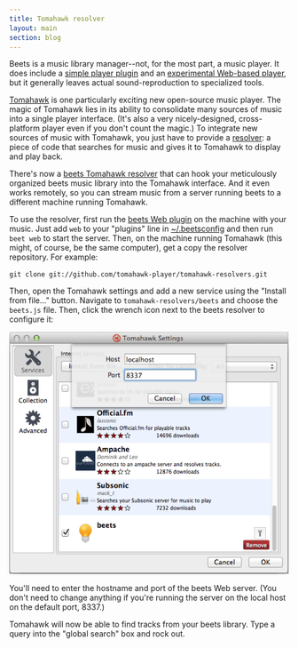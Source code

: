```yaml
---
title: Tomahawk resolver
layout: main
section: blog
---
```

Beets is a music library manager--not, for the most part, a music player. It does include a [simple player plugin][bpd] and an [experimental Web-based player][web], but it generally leaves actual sound-reproduction to specialized tools.

[Tomahawk][] is one particularly exciting new open-source music player. The magic of Tomahawk lies in its ability to consolidate many sources of music into a single player interface. (It's also a very nicely-designed, cross-platform player even if you don't count the magic.) To integrate new sources of music with Tomahawk, you just have to provide a [resolver][]: a piece of code that searches for music and gives it to Tomahawk to display and play back.

There's now a [beets Tomahawk resolver][beets resolver] that can hook your meticulously organized beets music library into the Tomahawk interface. And it even works remotely, so you can stream music from a server running beets to a different machine running Tomahawk.

To use the resolver, first run the [beets Web plugin][web] on the machine with your music. Just add `web` to your "plugins" line in [~/.beetsconfig][config] and then run `beet web` to start the server. Then, on the machine running Tomahawk (this might, of course, be the same computer), get a copy the resolver repository. For example:

    git clone git://github.com/tomahawk-player/tomahawk-resolvers.git

Then, open the Tomahawk settings and add a new service using the "Install from file..." button. Navigate to `tomahawk-resolvers/beets` and choose the `beets.js` file. Then, click the wrench icon next to the beets resolver to configure it:

![Configuring the beets Tomahawk resolver.](/images/tomahawk-resolver-config.png)

You'll need to enter the hostname and port of the beets Web server. (You don't need to change anything if you're running the server on the local host on the default port, 8337.)

Tomahawk will now be able to find tracks from your beets library. Type a query into the "global search" box and rock out.

[beets resolver]: https://github.com/sampsyo/beets/tree/master/extra/beets-resolver
[resolver]: http://www.tomahawk-player.org/resolvers.html
[Tomahawk]: http://www.tomahawk-player.org/
[bpd]: http://readthedocs.org/docs/beets/-/plugins/bpd.html
[web]: http://readthedocs.org/docs/beets/-/plugins/web.html
[config]: http://readthedocs.org/docs/beets/-/reference/config.html
[git]: https://github.com/sampsyo/beets
[mercurial]: https://bitbucket.org/adrian/beets
